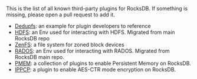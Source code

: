 This is the list of all known third-party plugins for RocksDB. If something is missing, please open a pull request to add it.

* [Dedupfs](https://github.com/ajkr/dedupfs): an example for plugin developers to reference
* [HDFS](https://github.com/riversand963/rocksdb-hdfs-env): an Env used for interacting with HDFS. Migrated from main RocksDB repo
* [ZenFS](https://github.com/westerndigitalcorporation/zenfs): a file system for zoned block devices
* [RADOS](https://github.com/riversand963/rocksdb-rados-env): an Env used for interacting with RADOS. Migrated from RocksDB main repo.
* [PMEM](https://github.com/pmem/pmem-rocksdb-plugin): a collection of plugins to enable Persistent Memory on RocksDB.
* [IPPCP](https://github.com/intel/ippcp-plugin-rocksdb): a plugin to enable AES-CTR mode encryption on RocksDB.
